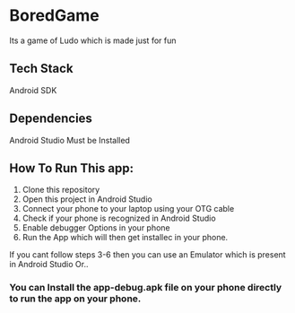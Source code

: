 # BoredGame
Its a game of Ludo which is made just for fun

## Tech Stack
Android SDK

## Dependencies
Android Studio Must be Installed

## How To Run This app:

1. Clone this repository
2. Open this project in Android Studio
3. Connect your phone to your laptop using your OTG cable
4. Check if your phone is recognized in Android Studio
5. Enable debugger Options in your phone
6. Run the App which will then get installec in your phone.

If you cant follow steps 3-6 then you can use an Emulator which is present in Android Studio
Or..
### You can Install the app-debug.apk file on your phone directly to run the app on your phone. 
